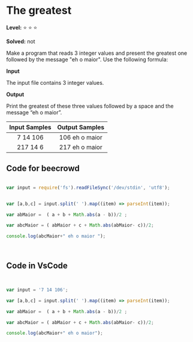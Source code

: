 # The greatest

**Level:** :star: :star: :star:

**Solved:** not

Make a program that reads 3 integer values and present the greatest one followed by the message "eh o maior". Use the following formula:


**Input**

The input file contains 3 integer values.

**Output**

Print the greatest of these three values followed by a space and the message “eh o maior”.

| Input Samples	| Output Samples |
|:--:|:--:|
|7 14 106 | 106 eh o maior |
| 217 14 6 | 217 eh o maior |

## Code for beecrowd

```javascript 

var input = require('fs').readFileSync('/dev/stdin', 'utf8');


var [a,b,c] = input.split(' ').map((item) => parseInt(item));

var abMaior =  ( a + b + Math.abs(a - b))/2 ;

var abcMaior = ( abMaior + c + Math.abs(abMaior- c))/2;

console.log(abcMaior+" eh o maior ");




```


## Code in VsCode


```javascript


var input = '7 14 106';

var [a,b,c] = input.split(' ').map((item) => parseInt(item));

var abMaior =  ( a + b + Math.abs(a - b))/2 ;

var abcMaior = ( abMaior + c + Math.abs(abMaior- c))/2;

console.log(abcMaior+" eh o maior");




```